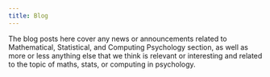 ```yaml
---
title: Blog
---
```


The blog posts here cover any news or announcements related to Mathematical, Statistical, and Computing Psychology section, as well as more or less anything else that we think is relevant or interesting and related to the topic of maths, stats, or computing in psychology.


